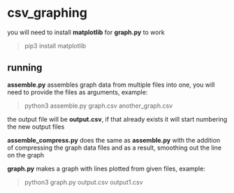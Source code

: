 # csv_graphing

you will need to install **matplotlib** for **graph.py** to work
> pip3 install matplotlib

## running

**assemble.py** assembles graph data from multiple files into one, you will need to provide the files as arguments, example:
> python3 assemble.py graph.csv another_graph.csv

the output file will be **output.csv**, if that already exists it will start numbering the new output files

**assemble_compress.py** does the same as **assemble.py** with the addition of compressing the graph data files and as a result, smoothing out the line on the graph

**graph.py** makes a graph with lines plotted from given files, example:
> python3 graph.py output.csv output1.csv